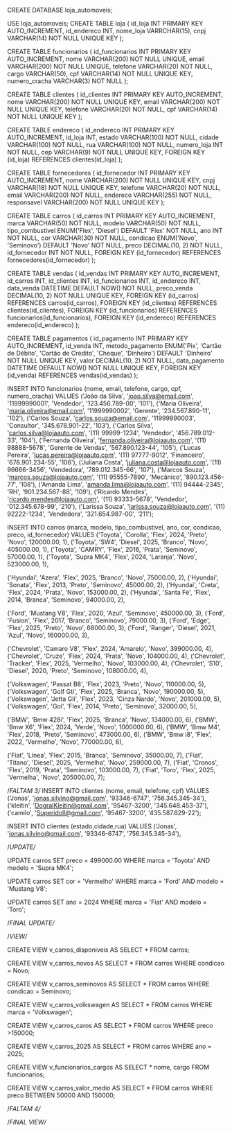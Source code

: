 CREATE DATABASE loja_automoveis;

USE loja_automoveis;
CREATE TABLE loja (
id_loja INT PRIMARY KEY AUTO_INCREMENT,
id_endereco INT,
nome_loja VARRCHAR(15),
cnpj VARCHAR(14) NOT NULL UNIQUE KEY
);

CREATE TABLE funcionarios (
  id_funcionarios INT PRIMARY KEY AUTO_INCREMENT,
  nome VARCHAR(200) NOT NULL UNIQUE,
  email VARCHAR(200) NOT NULL UNIQUE,
  telefone VARCHAR(20) NOT NULL,
  cargo VARCHAR(50),
  cpf VARCHAR(14) NOT NULL UNIQUE KEY,
  numero_cracha VARCHAR(3) NOT NULL
);

CREATE TABLE clientes (
id_clientes INT PRIMARY KEY AUTO_INCREMENT,
nome VARCHAR(200) NOT NULL UNIQUE KEY,
email VARCHAR(200) NOT NULL UNIQUE KEY,
telefone VARCHAR(20) NOT NULL,
cpf VARCHAR(14) NOT NULL UNIQUE KEY
);

CREATE TABLE endereco (
id_endereco INT PRIMARY KEY AUTO_INCREMENT,
id_loja INT,
estado VARCHAR(100)  NOT NULL,
cidade VARCHAR(100)  NOT NULL,
rua VARCHAR(100)  NOT NULL,
numero_loja INT  NOT NULL,
cep VARCHAR(9) NOT NULL UNIQUE KEY,
FOREIGN KEY (id_loja) REFERENCES clientes(id_loja)
);

CREATE TABLE fornecedores (
id_fornecedor INT PRIMARY KEY AUTO_INCREMENT,
nome VARCHAR(200) NOT NULL UNIQUE KEY,
cnpj VARCHAR(18) NOT NULL UNIQUE KEY,
telefone VARCHAR(20) NOT NULL,
email VARCHAR(200) NOT NULL,
endereco VARCHAR(255)  NOT NULL,
responsavel VARCHAR(200)  NOT NULL UNIQUE KEY
);

CREATE TABLE carros (
id_carros INT PRIMARY KEY AUTO_INCREMENT,
marca VARCHAR(50)  NOT NULL,
modelo VARCHAR(50)  NOT NULL,
tipo_combustivel ENUM('Flex', 'Diesel') DEFAULT 'Flex' NOT NULL,
ano INT  NOT NULL,
cor VARCHAR(30)  NOT NULL,
condicao ENUM('Novo', 'Seminovo') DEFAULT 'Novo' NOT NULL,
preco DECIMAL(10, 2)  NOT NULL,
id_fornecedor INT NOT NULL,
FOREIGN KEY (id_fornecedor) REFERENCES fornecedores(id_fornecedor)
);

CREATE TABLE vendas (
id_vendas INT PRIMARY KEY AUTO_INCREMENT,
id_carros INT,
id_clientes INT,
id_funcionarios INT,
id_endereco INT,
data_venda DATETIME DEFAULT NOW() NOT NULL,
preco_venda DECIMAL(10, 2)  NOT NULL UNIQUE KEY,
FOREIGN KEY (id_carros) REFERENCES carros(id_carros),
FOREIGN KEY (id_clientes) REFERENCES clientes(id_clientes),
FOREIGN KEY (id_funcionarios) REFERENCES funcionarios(id_funcionarios),
FOREIGN KEY (id_endereco) REFERENCES endereco(id_endereco)
);

CREATE TABLE pagamentos (
id_pagamento INT PRIMARY KEY AUTO_INCREMENT,
id_venda INT,
metodo_pagamento ENUM('Pix', 'Cartão de Débito', 'Cartão de Crédito', 'Cheque', 'Dinheiro') DEFAULT 'Dinheiro' NOT NULL UNIQUE KEY,
valor DECIMAL(10, 2) NOT NULL,
data_pagamento DATETIME DEFAULT NOW() NOT NULL UNIQUE KEY,
FOREIGN KEY (id_venda) REFERENCES vendas(id_vendas)
);

INSERT INTO funcionarios (nome, email, telefone, cargo, cpf, numero_cracha) VALUES
('João da Silva', 'joao.silva@email.com', '11999990001', 'Vendedor', '123.456.789-00', '101'),
('Maria Oliveira', 'maria.oliveira@email.com', '11999990002', 'Gerente', '234.567.890-11', '102'),
('Carlos Souza', 'carlos.souza@email.com', '11999990003', 'Consultor', '345.678.901-22', '103'),
('Carlos Silva', 'carlos.silva@lojaauto.com', '(11) 99999-1234', 'Vendedor', '456.789.012-33', '104'),
('Fernanda Oliveira', 'fernanda.oliveira@lojaauto.com', '(11) 98888-5678', 'Gerente de Vendas', '567.890.123-44', '105'),
('Lucas Pereira', 'lucas.pereira@lojaauto.com', '(11) 97777-9012', 'Financeiro', '678.901.234-55', '106'),
('Juliana Costa', 'juliana.costa@lojaauto.com', '(11) 96666-3456', 'Vendedora', '789.012.345-66', '107'),
('Marcos Souza', 'marcos.souza@lojaauto.com', '(11) 95555-7890', 'Mecânico', '890.123.456-77', '108'),
('Amanda Lima', 'amanda.lima@lojaauto.com', '(11) 94444-2345', 'RH', '901.234.567-88', '109'),
('Ricardo Mendes', 'ricardo.mendes@lojaauto.com', '(11) 93333-5678', 'Vendedor', '012.345.678-99', '210'),
('Larissa Souza', 'larissa.souza@lojaauto.com', '(11) 92222-1234', 'Vendedora', '321.654.987-00', '211');

INSERT INTO carros (marca, modelo, tipo_combustivel, ano, cor, condicao, preco, id_fornecedor) VALUES
('Toyota', 'Corolla', 'Flex', 2024, 'Preto', 'Novo', 120000.00, 1),
('Toyota', 'SW4', 'Diesel', 2025, 'Branco', 'Novo', 405000.00, 1),
('Toyota', 'CAMRY', 'Flex', 2016, 'Prata', 'Seminovo', 57000.00, 1),
('Toyota', 'Supra MK4', 'Flex', 2024, 'Laranja', 'Novo', 523000.00, 1),

('Hyundai', 'Azera', 'Flex', 2025, 'Branco', 'Novo', 75000.00, 2),
('Hyundai', 'Sonata', 'Flex', 2013, 'Preto', 'Seminovo', 45000.00, 2),
('Hyundai', 'Creta', 'Flex', 2024, 'Prata', 'Novo', 153000.00, 2),
('Hyundai', 'Santa Fé', 'Flex', 2014, 'Branca', 'Seminovo', 94000.00, 2),

('Ford', 'Mustang V8', 'Flex', 2020, 'Azul', 'Seminovo', 450000.00, 3),
('Ford', 'Fusion', 'Flex', 2017, 'Branco', 'Seminovo', 79000.00, 3),
('Ford', 'Edge', 'Flex', 2025, 'Preto', 'Novo', 68000.00, 3),
('Ford', 'Ranger', 'Diesel', 2021, 'Azul', 'Novo', 160000.00, 3),

('Chevrolet', 'Camaro V8', 'Flex', 2024, 'Amarelo', 'Novo', 399000.00, 4),
('Chevrolet', 'Cruze', 'Flex', 2024, 'Prata', 'Novo', 104000.00, 4),
('Chevrolet', 'Tracker', 'Flex', 2025, 'Vermelho', 'Novo', 103000.00, 4),
('Chevrolet', 'S10', 'Diesel', 2020, 'Preto', 'Seminovo', 108000.00, 4),

('Volkswagen', 'Passat B8', 'Flex', 2023, 'Preto', 'Novo', 110000.00, 5),
('Volkswagen', 'Golf Gti', 'Flex', 2025, 'Branca', 'Novo', 190000.00, 5),
('Volkswagen', 'Jetta Gli', 'Flex', 2023, 'Cinza Nardo', 'Novo', 201000.00, 5),
('Volkswagen', 'Gol', 'Flex', 2014, 'Preto', 'Seminovo', 32000.00, 5),

('BMW', 'Bmw 428i', 'Flex', 2025, 'Branca', 'Novo', 134000.00, 6),
('BMW', 'Bmw X6', 'Flex', 2024, 'Verde', 'Novo', 1000000.00, 6),
('BMW', 'Bmw M4', 'Flex', 2018, 'Preto', 'Seminovo', 473000.00, 6),
('BMW', 'Bmw i8', 'Flex', 2022, 'Vermelho', 'Novo', 770000.00, 6),

('Fiat', 'Linea', 'Flex', 2015, 'Branca', 'Seminovo', 35000.00, 7),
('Fiat', 'Titano', 'Diesel', 2025, 'Vermelha', 'Novo', 259000.00, 7),
('Fiat', 'Cronos', 'Flex', 2019, 'Prata', 'Seminovo', 103000.00, 7),
('Fiat', 'Toro', 'Flex', 2025, 'Vermelha', 'Novo', 205000.00, 7);

/*FALTAM 3/*
INSERT INTO clientes (nome, email, telefone, cpf) VALUES
('Jonas', 'jonas.silvino@gmail.com', '93346-6747', '756.345.345-34'),
('kleitin', 'DogralKleitin@gmail.com', '95467-3200', '345.648.453-37'),
('camilo', 'Superidoll@gmail.com', '95467-3200', '435.587.629-22');

INSERT INTO clientes (estado,cidade,rua) VALUES
('Jonas', 'jonas.silvino@gmail.com', '93346-6747', '756.345.345-34'),

/*UPDATE/*

UPDATE carros
SET preco = 499000.00
WHERE marca = 'Toyota' AND modelo = 'Supra MK4';

UPDATE carros
SET cor = 'Vermelho'
WHERE marca = 'Ford' AND modelo = 'Mustang V8';

UPDATE carros
SET ano = 2024
WHERE marca = 'Fiat' AND modelo = 'Toro';

/*FINAL UPDATE/*

/*VIEW/*

CREATE VIEW v_carros_disponiveis AS
SELECT * FROM carros;

CREATE VIEW v_carros_novos AS
SELECT * FROM carros
WHERE condicao = Novo;

CREATE VIEW v_carros_seminovos AS
SELECT * FROM carros
WHERE condicao = Seminovo;

CREATE VIEW v_carros_volkswagen AS
SELECT * FROM carros
WHERE marca = 'Volkswagen';

CREATE VIEW v_carros_caros AS
SELECT * FROM carros
WHERE preco >150000;

CREATE VIEW v_carros_2025 AS
SELECT * FROM carros
WHERE ano = 2025;

CREATE VIEW v_funcionarios_cargos AS
SELECT * nome, cargo FROM funcionarios;

CREATE VIEW v_carros_valor_medio AS
SELECT * FROM carros 
WHERE preco BETWEEN 50000 AND 150000;

/*FALTAM 4/*

/*FINAL VIEW/*

